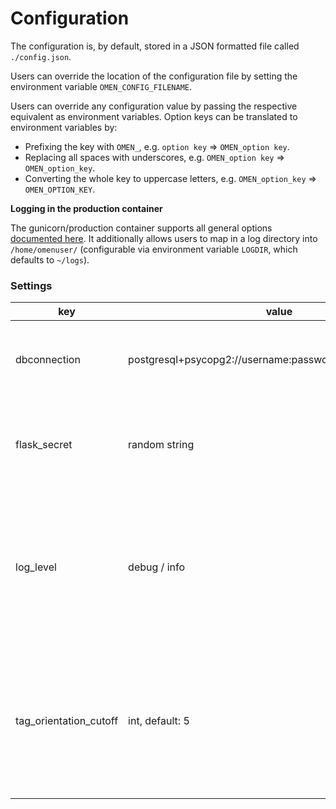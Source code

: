 # Configuration

The configuration is, by default, stored in a JSON formatted file called `./config.json`.

Users can override the location of the configuration file by setting the environment variable `OMEN_CONFIG_FILENAME`.

Users can override any configuration value by passing the respective equivalent as environment variables. Option keys can be translated to environment variables by:
- Prefixing the key with `OMEN_`, e.g. `option key` => `OMEN_option key`.
- Replacing all spaces with underscores, e.g. `OMEN_option key` => `OMEN_option_key`.
- Converting the whole key to uppercase letters, e.g. `OMEN_option_key` => `OMEN_OPTION_KEY`.

 **Logging in the production container** 

The gunicorn/production container supports all general options [documented here](https://github.com/tiangolo/meinheld-gunicorn-flask-docker). It additionally allows users to map in a log directory into `/home/omenuser/` (configurable via environment variable `LOGDIR`, which defaults to `~/logs`).

### Settings

| key                    | value                                                    | description                                                                                                                                                                                      |
|------------------------|----------------------------------------------------------|--------------------------------------------------------------------------------------------------------------------------------------------------------------------------------------------------|
| dbconnection           | postgresql+psycopg2://username:password@host:port/schema | The [SQLAlchemy](https://docs.sqlalchemy.org/en/13/core/connections.html) connection string to your database instance.                                                                           |
| flask_secret           | random string                                            | The [flask secret key](https://flask.palletsprojects.com/en/1.1.x/tutorial/deploy/?highlight=secret#configure-the-secret-key) used for flask-related ciphers (e.g. protecting session IDs).      |
| log_level              | debug / info                                             | Which [Python `logging`](https://docs.python.org/3/howto/logging.html) log level to use. Test instances are recommended to use `debug`, while production environments will likely prefer `info`. |
| tag_orientation_cutoff | int, default: 5                                          | At which number of tags / labels to switch from horizontal display to the vertical layout. Note: This setting is likely to be removed in a future version.                                       |
